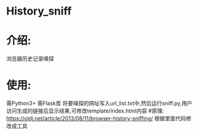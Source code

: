 # History_sniff
# 介绍:
浏览器历史记录嗅探
# 使用:
需Python3+
需Flask库
将要嗅探的网址写入url_list.txt中,然后运行sniff.py,用户访问生成的链接后显示结果,可修改template/index.html内容
#原理:
https://oldj.net/article/2013/08/11/browser-history-sniffing/
根据里面代码修改成工具
